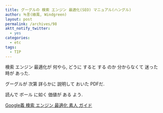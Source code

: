 ```yaml
---
title: グーグルの 検索 エンジン 最適化(SEO) マニュアル(ハングル)
author: 녹풍(綠風, Windgreen)
layout: post
permalink: /archives/98
aktt_notify_twitter:
  - yes
categories:
  - etc
tags:
  - TIP
---
```

検索 エンジン 最適化が 何やら, どうに すると する のか 分からなくて 迷った 時が あった.

グーグルが 次第 詳らかに 説明して おいた PDFだ.

読んで ボール に如く 価値が ある よう.

<a target="_top" href="http://www.google.co.kr/intl/ko/webmasters/docs/search-engine-optimization-starter-guide-ko.pdf">Google義 検索 エンジン 最適化 素人 ガイド</a>